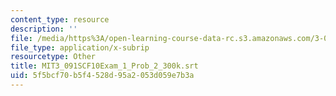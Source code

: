 ```yaml
---
content_type: resource
description: ''
file: /media/https%3A/open-learning-course-data-rc.s3.amazonaws.com/3-091sc-introduction-to-solid-state-chemistry-fall-2010/5f5bcf70b5f4528d95a2053d059e7b3a_MIT3_091SCF10Exam_1_Prob_2_300k.vtt
file_type: application/x-subrip
resourcetype: Other
title: MIT3_091SCF10Exam_1_Prob_2_300k.srt
uid: 5f5bcf70-b5f4-528d-95a2-053d059e7b3a
---
```

